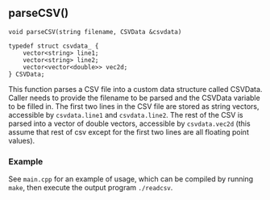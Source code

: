 ## parseCSV()
`void parseCSV(string filename, CSVData &csvdata)`

```
typedef struct csvdata_ {
    vector<string> line1;
    vector<string> line2;
    vector<vector<double>> vec2d;
} CSVData;
```

This function parses a CSV file into a custom data structure called CSVData. Caller needs to provide the filename to be parsed and the CSVData variable to be filled in. The first two lines in the CSV file are stored as string vectors, accessible by `csvdata.line1` and `csvdata.line2`. The rest of the CSV is parsed into a vector of double vectors, accessible by `csvdata.vec2d` (this assume that rest of csv except for the first two lines are all floating point values). 

### Example

See `main.cpp` for an example of usage, which can be compiled by running `make`, then execute the output program `./readcsv`. 
